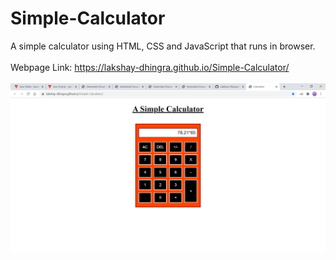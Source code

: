 # Simple-Calculator
A simple calculator using HTML, CSS and JavaScript that runs in browser.
<br><br>
Webpage Link: https://lakshay-dhingra.github.io/Simple-Calculator/
<br><br>
![](https://raw.githubusercontent.com/Lakshay-Dhingra/Simple-Calculator/master/images/img1.PNG)
